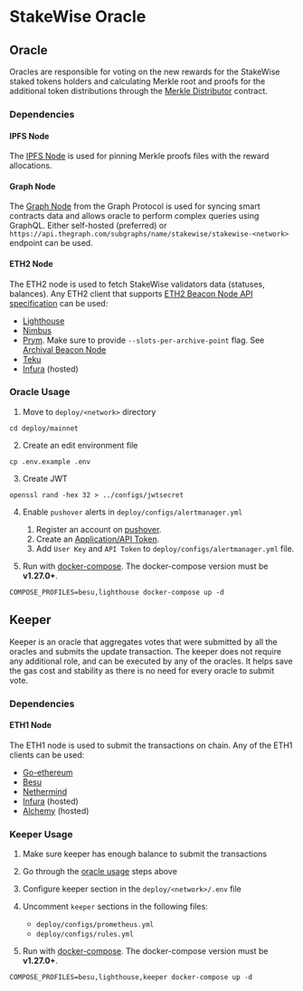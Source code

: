 # StakeWise Oracle

## Oracle

Oracles are responsible for voting on the new rewards for the StakeWise staked tokens holders and calculating Merkle
root and proofs for the additional token distributions through the
[Merkle Distributor](https://github.com/stakewise/contracts/blob/master/contracts/merkles/MerkleDistributor.sol)
contract.

### Dependencies

#### IPFS Node

The [IPFS Node](https://docs.ipfs.io/install/) is used for pinning Merkle proofs files with the reward allocations.

#### Graph Node

The [Graph Node](https://github.com/graphprotocol/graph-node) from the Graph Protocol is used for syncing smart
contracts data and allows oracle to perform complex queries using GraphQL. Either self-hosted (preferred)
or `https://api.thegraph.com/subgraphs/name/stakewise/stakewise-<network>`
endpoint can be used.

#### ETH2 Node

The ETH2 node is used to fetch StakeWise validators data (statuses, balances). Any ETH2 client that
supports [ETH2 Beacon Node API specification](https://ethereum.github.io/beacon-APIs/#/) can be used:

- [Lighthouse](https://launchpad.ethereum.org/en/lighthouse)
- [Nimbus](https://launchpad.ethereum.org/en/nimbus)
- [Prym](https://launchpad.ethereum.org/en/prysm). Make sure to provide `--slots-per-archive-point` flag. See [Archival Beacon Node](https://docs.prylabs.network/docs/advanced/beacon_node_api/)
- [Teku](https://launchpad.ethereum.org/en/teku)
- [Infura](https://infura.io/docs/eth2) (hosted)

### Oracle Usage

1. Move to `deploy/<network>` directory

```shell script
cd deploy/mainnet
```

2. Create an edit environment file

```shell script
cp .env.example .env
```

3. Create JWT

```shell script
openssl rand -hex 32 > ../configs/jwtsecret
```

4. Enable `pushover` alerts in `deploy/configs/alertmanager.yml`

   1. Register an account on [pushover](https://pushover.net/).
   2. Create an [Application/API Token](https://pushover.net/apps/build).
   3. Add `User Key` and `API Token` to `deploy/configs/alertmanager.yml` file.

5. Run with [docker-compose](https://docs.docker.com/compose/). The docker-compose version must be **v1.27.0+**.

```shell script
COMPOSE_PROFILES=besu,lighthouse docker-compose up -d
```

## Keeper

Keeper is an oracle that aggregates votes that were submitted by all the oracles and submits the update transaction.
The keeper does not require any additional role, and can be executed by any of the oracles.
It helps save the gas cost and stability as there is no need for every oracle to submit vote.

### Dependencies

#### ETH1 Node

The ETH1 node is used to submit the transactions on chain. Any of the ETH1 clients can be used:

- [Go-ethereum](https://github.com/ethereum/go-ethereum)
- [Besu](https://github.com/hyperledger/besu)
- [Nethermind](https://github.com/NethermindEth/nethermind)
- [Infura](https://infura.io/docs/eth2) (hosted)
- [Alchemy](https://www.alchemy.com/) (hosted)

### Keeper Usage

1. Make sure keeper has enough balance to submit the transactions

2. Go through the [oracle usage](#oracle-usage) steps above

3. Configure keeper section in the `deploy/<network>/.env` file

4. Uncomment `keeper` sections in the following files:
   * `deploy/configs/prometheus.yml`
   * `deploy/configs/rules.yml`

5. Run with [docker-compose](https://docs.docker.com/compose/). The docker-compose version must be **v1.27.0+**.

```shell script
COMPOSE_PROFILES=besu,lighthouse,keeper docker-compose up -d
```

